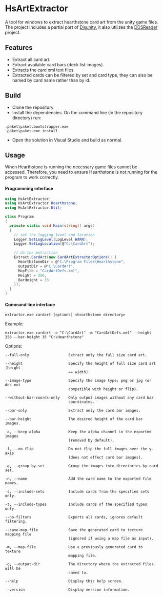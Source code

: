 # HsArtExtractor
A tool for windows to extract hearthstone card art from the unity game files. The project includes a partial port of [Disunity](https://github.com/ata4/disunity), it also utilizes the [DDSReader](https://github.com/andburn/dds-reader) project.

## Features
- Extract all card art.
- Extract available card bars (deck list images).
- Extracts the card xml text files.
- Extracted cards can be filtered by set and card type, they can also be named by card name rather than by id.

## Build
- Clone the repository.
- Install the dependencies. On the command line (in the repository directory) run:
```
.paket\paket.bootstrapper.exe
.paket\paket.exe install
```
- Open the solution in Visual Studio and build as normal.

## Usage
When Hearthstone is running the necessary game files cannot be accessed. Therefore, you need to ensure Hearthstone is not running for the program to work correctly.

#### Programming interface
```csharp
using HsArtExtractor;
using HsArtExtractor.Hearthstone;
using HsArtExtractor.Util;

class Program
{
  private static void Main(string[] args)
  {
    // set the logging level and location
    Logger.SetLogLevel(LogLevel.WARN);
    Logger.SetLogLocation(@"C:\CardArt");

    // do the extraction
    Extract.CardArt(new CardArtExtractorOptions() {
      HearthstoneDir = @"C:\Program Files\Hearthstone",
      OutputDir = @"C:\CardArt",
      MapFile = "CardArtDefs.xml",
      Height = 256,
      BarHeight = 35
    });
  }
}
```

#### Command line interface
```
extractor.exe cardart [options] <hearthstone directory>

```
Example:
```
extractor.exe cardart -o "C:\CardArt" -m "CardArtDefs.xml" --height 256 --bar-height 35 "C:\Hearthstone"
```

Options:
```
--full-only                  Extract only the full size card art.

--height                     Specify the height of full size card art (height
                             == width).

--image-type                 Specify the image type; png or jpg (or dds not
                             compatible with height or flip).

--without-bar-coords-only    Only output images without any card bar
                             coordinates.

--bar-only                   Extract only the card bar images.

--bar-height                 The desired height of the card bar images.

-a, --keep-alpha             Keep the alpha channel in the exported images
                             (removed by default).

-f, --no-flip                Do not flip the full images over the y-axis
                             (does not effect card bar images).

-g, --group-by-set           Group the images into directories by card set.

-n, --name                   Add the card name to the exported file names.

-s, --include-sets           Include cards from the specified sets only.

-t, --include-types          Include cards of the specified types only.

--no-filters                 Exports all cards, ignores default filtering.

--save-map-file              Save the generated card to texture mapping file
                             (ignored if using a map file as input).

-m, --map-file               Use a previously generated card to texture
                             mapping file.

-o, --output-dir             The directory where the extracted files will be
                             saved to.

--help                       Display this help screen.

--version                    Display version information.

```
